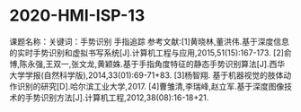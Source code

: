 # 2020-HMI-ISP-13
课题名称：关键词：手势识别 手指追踪 参考文献:[1]黄晓林,董洪伟.基于深度信息的实时手势识别和虚拟书写系统[J].计算机工程与应用,2015,51(15):167-173. [2]俞博,陈永强,王双一,张文龙,黄颖姝.基于手指角度特征的静态手势识别算法[J].西华大学学报(自然科学版),2014,33(01):69-71+83. [3]杨智翔. 基于机器视觉的肢体动作识别的研究[D].哈尔滨工业大学,2017. [4]曹雏清,李瑞峰,赵立军.基于深度图像技术的手势识别方法[J].计算机工程,2012,38(08):16-18+21.
